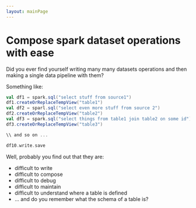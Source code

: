 ```yaml
---
layout: mainPage
---
```


# Compose spark dataset operations with ease

Did you ever find yourself writing many many datasets operations and then making a single data pipeline with them?

Something like:
```scala
val df1 = spark.sql("select stuff from source1")
df1.createOrReplaceTempView("table1")
val df2 = sparl.sql("select even more stuff from source 2")
df2.createOrReplaceTempView("table2")
val df3 = spark.sql("select things from table1 join table2 on some id")
df3.createOrReplaceTempView("table3")

\\ and so on ...

df10.write.save
```

Well, probably you find out that they are:
* difficult to write
* difficult to compose
* difficult to debug
* difficult to maintain
* difficult to understand where a table is defined 
* ... and do you remember what the schema of a table is?
